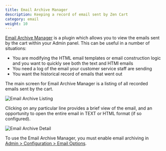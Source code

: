```yaml
---
title: Email Archive Manager 
description: Keeping a record of email sent by Zen Cart 
category: email
weight: 10
---
```


[Email Archive Manager](https://www.zen-cart.com/downloads.php?do=file&id=101) is a plugin which allows you to view the emails sent by the cart within your Admin panel.  This can be useful in a number of situations: 

- You are modifying the HTML email templates or email construction logic and you want to quickly see both the text and HTMl emails 
- You need a log of the email your customer service staff are sending
- You want the historical record of emails that went out

The main screen for Email Archive Manager is a listing of all recorded emails sent by the cart.  

![Email Archive Listing](/images/email_archive_listing.png)

Clicking on any particular line provides a brief view of the email, and an opportunity to open the entire email in TEXT or HTML format (if so configured). 

![Email Archive Detail](/images/email_archive_detail.png)

To use the Email Archive Manager, you must enable email archiving in 
[Admin > Configuration > Email Options](/user/admin_pages/configuration/configuration_emailoptions#email_archiving_active).
